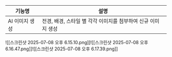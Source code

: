 | 기능명       | 설명                                   |
| --------- | ------------------------------------ |
| AI 이미지 생성 | 전경, 배경, 스타일 별 각각 이미지를 첨부하여 신규 이미지 생성 |

![[스크린샷 2025-07-08 오후 6.15.10.png]]![[스크린샷 2025-07-08 오후 6.16.47.png]]![[스크린샷 2025-07-08 오후 6.17.39.png]]